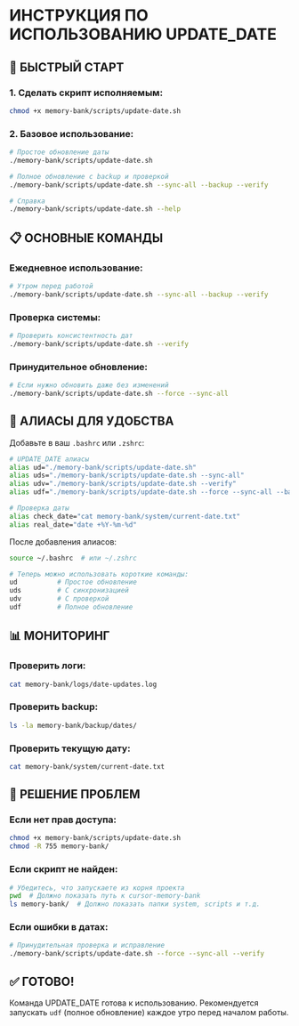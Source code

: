 # ИНСТРУКЦИЯ ПО ИСПОЛЬЗОВАНИЮ UPDATE_DATE

## 🚀 БЫСТРЫЙ СТАРТ

### 1. Сделать скрипт исполняемым:
```bash
chmod +x memory-bank/scripts/update-date.sh
```

### 2. Базовое использование:
```bash
# Простое обновление даты
./memory-bank/scripts/update-date.sh

# Полное обновление с backup и проверкой
./memory-bank/scripts/update-date.sh --sync-all --backup --verify

# Справка
./memory-bank/scripts/update-date.sh --help
```

## 📋 ОСНОВНЫЕ КОМАНДЫ

### Ежедневное использование:
```bash
# Утром перед работой
./memory-bank/scripts/update-date.sh --sync-all --backup --verify
```

### Проверка системы:
```bash
# Проверить консистентность дат
./memory-bank/scripts/update-date.sh --verify
```

### Принудительное обновление:
```bash
# Если нужно обновить даже без изменений
./memory-bank/scripts/update-date.sh --force --sync-all
```

## 🔧 АЛИАСЫ ДЛЯ УДОБСТВА

Добавьте в ваш `.bashrc` или `.zshrc`:
```bash
# UPDATE_DATE алиасы
alias ud="./memory-bank/scripts/update-date.sh"
alias uds="./memory-bank/scripts/update-date.sh --sync-all"
alias udv="./memory-bank/scripts/update-date.sh --verify"
alias udf="./memory-bank/scripts/update-date.sh --force --sync-all --backup --verify"

# Проверка даты
alias check_date="cat memory-bank/system/current-date.txt"
alias real_date="date +%Y-%m-%d"
```

После добавления алиасов:
```bash
source ~/.bashrc  # или ~/.zshrc

# Теперь можно использовать короткие команды:
ud          # Простое обновление
uds         # С синхронизацией
udv         # С проверкой
udf         # Полное обновление
```

## 📊 МОНИТОРИНГ

### Проверить логи:
```bash
cat memory-bank/logs/date-updates.log
```

### Проверить backup:
```bash
ls -la memory-bank/backup/dates/
```

### Проверить текущую дату:
```bash
cat memory-bank/system/current-date.txt
```

## 🚨 РЕШЕНИЕ ПРОБЛЕМ

### Если нет прав доступа:
```bash
chmod +x memory-bank/scripts/update-date.sh
chmod -R 755 memory-bank/
```

### Если скрипт не найден:
```bash
# Убедитесь, что запускаете из корня проекта
pwd  # Должно показать путь к cursor-memory-bank
ls memory-bank/  # Должно показать папки system, scripts и т.д.
```

### Если ошибки в датах:
```bash
# Принудительная проверка и исправление
./memory-bank/scripts/update-date.sh --force --sync-all --verify
```

## ✅ ГОТОВО!

Команда UPDATE_DATE готова к использованию. Рекомендуется запускать `udf` (полное обновление) каждое утро перед началом работы.